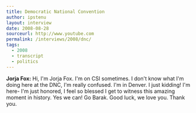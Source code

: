 ```yaml
---
title: Democratic National Convention 
author: ipstenu
layout: interview
date: 2008-08-28
sourceurl: http://www.youtube.com
permalink: /interviews/2008/dnc/
tags:
  - 2008
  - transcript
  - politics
---
```


**Jorja Fox:** Hi, I'm Jorja Fox. I'm on CSI sometimes. I don't know what I'm doing here at the DNC, I'm really confused. I'm in Denver. I just kidding! I'm here- I'm just honored, I feel so blessed I get to witness this amazing moment in history. Yes we can! Go Barak. Good luck, we love you. Thank you.